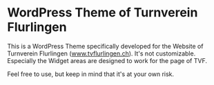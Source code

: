 # WordPress Theme of Turnverein Flurlingen

This is a WordPress Theme specifically developed for the Website of Turnverein Flurlingen (www.tvflurlingen.ch). It's not customizable. Especially the Widget areas are designed to work for the page of TVF.

Feel free to use, but keep in mind that it's at your own risk.
